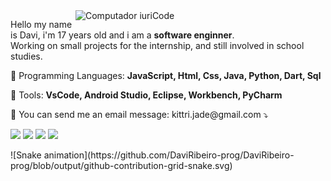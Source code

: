 <img src="https://raw.githubusercontent.com/MicaelliMedeiros/micaellimedeiros/master/image/computer-illustration.png" min-width="400px" max-width="400px" width="400px" align="right" alt="Computador iuriCode">

<p align="left"> 
  Hello my name is Davi, i'm 17 years old and i am a <strong>software enginner</strong>.<br>
  Working on small projects for the internship, and still involved in school studies.
</p>

<p align="left">
  🦄 Programming Languages: <strong>JavaScript, Html, Css, Java, Python, Dart, Sql</strong>
</p>

<p align="left">
  💼 Tools: <strong>VsCode, Android Studio, Eclipse, Workbench, PyCharm</strong>
</p>

<p align="left">
  💌 You can send me an email message: kittri.jade@gmail.com ⤵️
</p>

<p align="left">
  <a href="#" alt="Gmail">
  <img src="https://img.shields.io/badge/-Gmail-FF0000?style=flat-square&labelColor=FF0000&logo=gmail&logoColor=white&link=kittri.jade@gmail.com" /></a>

  <a href="#" alt="Linkedin">
  <img src="https://img.shields.io/badge/-Linkedin-0e76a8?style=flat-square&logo=Linkedin&logoColor=white&link=https://www.linkedin.com/in/davi-ribeiro-09b000220/" /></a>

  <a href="#" alt="Facebook">
  <img src="https://img.shields.io/badge/-Facebook-3b5998?style=flat-square&labelColor=3b5998&logo=facebook&logoColor=white&link=https://www.facebook.com/profile.php?id=100010020541511"/></a>

  <a href="#" alt="Instagram">
  <img src="https://img.shields.io/badge/-Instagram-DF0174?style=flat-square&labelColor=DF0174&logo=instagram&logoColor=white&link=https://www.instagram.com/davi.rfa/-"/></a>
</p>  

<div>
  ![Snake animation](https://github.com/DaviRibeiro-prog/DaviRibeiro-prog/blob/output/github-contribution-grid-snake.svg)
</div>
 
